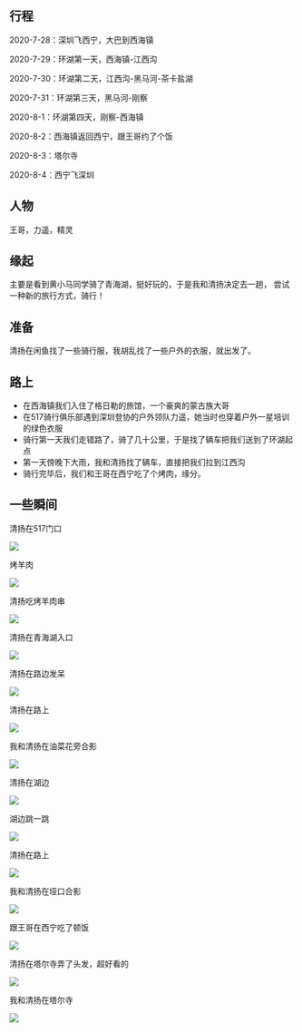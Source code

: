 ## 行程

2020-7-28：深圳飞西宁，大巴到西海镇

2020-7-29：环湖第一天，西海镇-江西沟

2020-7-30：环湖第二天，江西沟-黑马河-茶卡盐湖

2020-7-31：环湖第三天，黑马河-刚察

2020-8-1：环湖第四天，刚察-西海镇

2020-8-2：西海镇返回西宁，跟王哥约了个饭

2020-8-3：塔尔寺

2020-8-4：西宁飞深圳

## 人物

王哥，力遥，精灵


## 缘起

主要是看到黄小马同学骑了青海湖，挺好玩的，于是我和清扬决定去一趟，
尝试一种新的旅行方式，骑行！

## 准备

清扬在闲鱼找了一些骑行服，我胡乱找了一些户外的衣服，就出发了。

## 路上

* 在西海镇我们入住了格日勒的旅馆，一个豪爽的蒙古族大哥
* 在517骑行俱乐部遇到深圳登协的户外领队力遥，她当时也穿着户外一星培训的绿色衣服
* 骑行第一天我们走错路了，骑了几十公里，于是找了辆车把我们送到了环湖起点
* 第一天傍晚下大雨，我和清扬找了辆车，直接把我们拉到江西沟
* 骑行完毕后，我们和王哥在西宁吃了个烤肉，缘分。


## 一些瞬间

清扬在517门口

![](https://raw.githubusercontent.com/helloqingyang/mkdocs/main/docs/images/%E9%9D%92%E6%B5%B7%E6%B9%96/IMG_20200728_185353_1.jpg)

烤羊肉

![](https://raw.githubusercontent.com/helloqingyang/mkdocs/main/docs/images/%E9%9D%92%E6%B5%B7%E6%B9%96/IMG_20200728_201159_1.jpg)

清扬吃烤羊肉串

![](https://raw.githubusercontent.com/helloqingyang/mkdocs/main/docs/images/%E9%9D%92%E6%B5%B7%E6%B9%96/IMG_20200728_201319_1.jpg)

清扬在青海湖入口

![](https://raw.githubusercontent.com/helloqingyang/mkdocs/main/docs/images/%E9%9D%92%E6%B5%B7%E6%B9%96/IMG_20200729_123805_1.jpg)

清扬在路边发呆

![](https://raw.githubusercontent.com/helloqingyang/mkdocs/main/docs/images/%E9%9D%92%E6%B5%B7%E6%B9%96/IMG_20200729_144440_1.jpg)

清扬在路上

![](https://raw.githubusercontent.com/helloqingyang/mkdocs/main/docs/images/%E9%9D%92%E6%B5%B7%E6%B9%96/IMG_20200729_152700_1.jpg)

我和清扬在油菜花旁合影

![](https://raw.githubusercontent.com/helloqingyang/mkdocs/main/docs/images/%E9%9D%92%E6%B5%B7%E6%B9%96/IMG_20200729_155144_1.jpg)

清扬在湖边


![](https://raw.githubusercontent.com/helloqingyang/mkdocs/main/docs/images/%E9%9D%92%E6%B5%B7%E6%B9%96/IMG_20200729_174038_1.jpg)

湖边跳一跳

![](https://raw.githubusercontent.com/helloqingyang/mkdocs/main/docs/images/%E9%9D%92%E6%B5%B7%E6%B9%96/IMG_20200729_174126_1_1.jpg)

清扬在路上

![](https://raw.githubusercontent.com/helloqingyang/mkdocs/main/docs/images/%E9%9D%92%E6%B5%B7%E6%B9%96/IMG_20200801_121709_1.jpg)

我和清扬在垭口合影

![](https://raw.githubusercontent.com/helloqingyang/mkdocs/main/docs/images/%E9%9D%92%E6%B5%B7%E6%B9%96/IMG_20200801_164207_1.jpg)

跟王哥在西宁吃了顿饭

![](https://raw.githubusercontent.com/helloqingyang/mkdocs/main/docs/images/%E9%9D%92%E6%B5%B7%E6%B9%96/IMG_20200802_121417_1.jpg)

清扬在塔尔寺弄了头发，超好看的

![](https://raw.githubusercontent.com/helloqingyang/mkdocs/main/docs/images/%E9%9D%92%E6%B5%B7%E6%B9%96/IMG_20200803_095542_1.jpg)

我和清扬在塔尔寺

![](https://raw.githubusercontent.com/helloqingyang/mkdocs/main/docs/images/%E9%9D%92%E6%B5%B7%E6%B9%96/IMG_20200803_100701_1.jpg)

